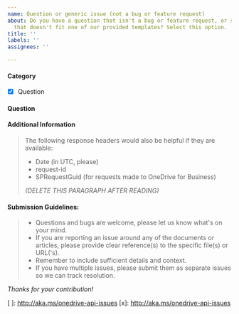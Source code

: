 ```yaml
---
name: Question or generic issue (not a bug or feature request)
about: Do you have a question that isn't a bug or feature request, or something else
  that doesn't fit one of our provided templates? Select this option.
title: ''
labels: ''
assignees: ''

---
```


#### Category
- [x] Question

#### Question


#### Additional Information
>
> The following response headers would also be helpful if they are available: 
> - Date (in UTC, please)
> - request-id
> - SPRequestGuid (for requests made to OneDrive for Business)
>
> _(DELETE THIS PARAGRAPH AFTER READING)_
>

#### Submission Guidelines:
> - Questions and bugs are welcome, please let us know what's on your mind.
> - If you are reporting an issue around any of the documents or articles, please provide clear reference(s) to the specific file(s) or URL('s).
> - Remember to include sufficient details and context.
> - If you have multiple issues, please submit them as separate issues so we can track resolution.

*Thanks for your contribution!*

[ ]: http://aka.ms/onedrive-api-issues
[x]: http://aka.ms/onedrive-api-issues